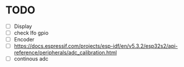 # TODO

- [ ] Display
- [ ] check lfo gpio
- [ ] Encoder
- [ ] <https://docs.espressif.com/projects/esp-idf/en/v5.3.2/esp32s2/api-reference/peripherals/adc_calibration.html>
- [ ] continous adc